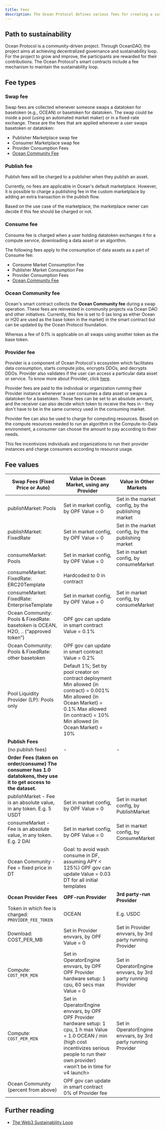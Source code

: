 ```yaml
---
title: Fees
description: The Ocean Protocol defines various fees for creating a sustainability loop.
---
```


## Path to sustainability

Ocean Protocol is a community-driven project. Through OceanDAO, the project aims at achieving decentralized governance and sustainability loop. For the project to grow and improve, the participants are rewarded for their contributions. The Ocean Protocol's smart contracts include a fee mechanism to maintain the sustainability loop.

## Fee types

### Swap fee

Swap fees are collected whenever someone swaps a datatoken for basetoken (e.g., OCEAN) or basetoken for datatoken. The swap could be inside a pool (using an automated market maker) or in a fixed-rate exchange.
These are the fees that are applied whenever a user swaps basetoken or datatoken:

- Publisher Marketplace swap fee
- Consumer Marketplace swap fee
- Provider Consumption Fees
- [Ocean Community Fee](#ocean-community-fee)

### Publish fee

Publish fees will be charged to a publisher when they publish an asset.

Currently, no fees are applicable in Ocean's default marketplace. However, it is possible to charge a publishing fee in the custom marketplace by adding an extra transaction in the publish flow.

Based on the use case of the marketplace, the marketplace owner can decide if this fee should be charged or not.

### Consume fee

Consume fee is charged when a user holding datatoken exchanges it for a compute service, downloading a data asset or an algorithm.

The following fees apply to the consumption of data assets as a part of Consume fee:

- Consume Market Consumption Fee
- Publisher Market Consumption Fee
- Provider Consumption Fees
- [Ocean Community Fee](#ocean-community-fee)

### Ocean Community fee

Ocean's smart contract collects the **Ocean Community fee** during a swap operation. These fees are reinvested in community projects via Ocean DAO and other initiatives. Currently, this fee is set to 0 (as long as either Ocean or H20 are used as the base token in the market) in the smart contract but can be updated by the Ocean Protocol foundation.

Whereas a fee of 0.1% is applicable on all swaps using another token as the base token.

### Provider fee

Provider is a component of Ocean Protocol's ecosystem which facilitates data consumption, starts compute jobs, encrypts DDOs, and decrypts DDOs. Provider also validates if the user can access a particular data asset or service. To know more about Provider, click [here](https://github.com/oceanprotocol/provider).

Provider fees are paid to the individual or organization running their Provider instance whenever a user consumes a data asset or swaps a datatoken for a basetoken. These fees can be set to an absolute amount, and the receiver can also decide which token to receive the fees in - they don't have to be in the same currency used in the consuming market.

Provider fee can also be used to charge for computing resources. Based on the compute resources needed to run an algorithm in the Compute-to-Data environment, a consumer can choose the amount to pay according to their needs.

This fee incentivizes individuals and organizations to run their provider instances and charge consumers according to resource usage.

## Fee values

| Swap Fees (Fixed Price or Auto)                                                                                       | Value in Ocean Market, using any Provider                                                                                                                                                                    | Value in Other Markets                                       |
| --------------------------------------------------------------------------------------------------------------------- | ------------------------------------------------------------------------------------------------------------------------------------------------------------------------------------------------------------ | ------------------------------------------------------------ |
| publishMarket: Pools                                                                                                  | Set in market config, by OPF Value = 0                                                                                                                                                                       | Set in the market config, by the publishing market           |
| publishMarket: FixedRate                                                                                              | Set in market config, by OPF Value = 0                                                                                                                                                                       | Set in the market config, by the publishing market           |
| consumeMarket: Pools                                                                                                  | Set in market config, by OPF Value = 0                                                                                                                                                                       | Set in market config, by consumeMarket                       |
| consumeMarket: FixedRate: ERC20Template                                                                               | Hardcoded to 0 in contract                                                                                                                                                                                   |                                                              |
| consumeMarket: FixedRate: EnterpriseTemplate                                                                          | Set in market config, by OPF Value = 0                                                                                                                                                                       | Set in market config, by consumeMarket                       |
| Ocean Community: Pools & FixedRate: basetoken is OCEAN, H2O, .. (“approved token”)                                    | OPF gov can update in smart contract Value = 0.1%                                                                                                                                                            |                                                              |
| Ocean Community: Pools & FixedRate: other basetoken                                                                   | OPF gov can update in smart contract Value = 0.2%                                                                                                                                                            |                                                              |
| Pool Liquidity Provider (LP): Pools only                                                                              | Default 1%; Set by pool creator on contract deployment Min allowed (in contract) = 0.001% Min allowed (in Ocean Market) = 0.1% Max allowed (in contract) = 10% Min allowed (in Ocean Market) = 10%           |                                                              |
| <b>Publish Fees</b>                                                                                                   |                                                                                                                                                                                                              |                                                              |
| (no publish fees)                                                                                                     | -                                                                                                                                                                                                            | -                                                            |
| <b>Order Fees (taken on order/consume) The consumer has 1.0 datatokens, they use it to get access to the dataset.</b> |                                                                                                                                                                                                              |                                                              |
| publishMarket - Fee is an absolute value, in any token. E.g. 5 USDT                                                   | Set in market config, by OPF Value = 0                                                                                                                                                                       | Set in market config, by PublishMarket                       |
| consumeMarket - Fee is an absolute value, in any token. E.g. 2 DAI                                                    | Set in market config, by OPF Value = 0                                                                                                                                                                       | Set in market config, by ConsumeMarket                       |
| Ocean Community - Fee = fixed price in DT                                                                             | Goal: to avoid wash consume in DF, assuming APY < 125%) OPF gov can update Value = 0.03 DT for all initial templates                                                                                         |                                                              |
| <b>Ocean Provider Fees</b>                                                                                            | <b>OPF-run Provider</b>                                                                                                                                                                                      | <b>3rd party-run Provider</b>                                |
| Token in which fee is charged: `PROVIDER_FEE_TOKEN`                                                                   | OCEAN                                                                                                                                                                                                        | E.g. USDC                                                    |
| Download: COST_PER_MB                                                                                                 | Set in Provider envvars, by OPF Value = 0                                                                                                                                                                    | Set in Provider envvars, by 3rd party running Provider       |
| Compute: `COST_PER_MIN`                                                                                               | Set in OperatorEngine envvars, by OPF OPF Provider hardware setup: 1 cpu, 60 secs max Value = 0                                                                                                              | Set in OperatorEngine envvars, by 3rd party running Provider |
| Compute: `COST_PER_MIN`                                                                                               | Set in OperatorEngine envvars, by OPF OPF Provider hardware setup: 1 cpu, 1 h max Value = 1.0 OCEAN / min (high cost incentivizes serious people to run their own provider) <won’t be in time for v4 launch> | Set in OperatorEngine envvars, by 3rd party running Provider |
| Ocean Community (percent from above)                                                                                  | OPF gov can update in smart contract 0% of Provider fee                                                                                                                                                      |                                                              |

## Further reading

- [The Web3 Sustainability Loop](https://blog.oceanprotocol.com/the-web3-sustainability-loop-b2a4097a36e)
